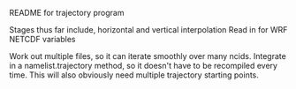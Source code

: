 README for trajectory program

Stages thus far include, horizontal and vertical interpolation
Read in for WRF NETCDF variables

Work out multiple files, so it can iterate smoothly over many ncids. 
Integrate in a namelist.trajectory method, so it doesn't have to be recompiled every time. 
This will also obviously need multiple trajectory starting points. 


